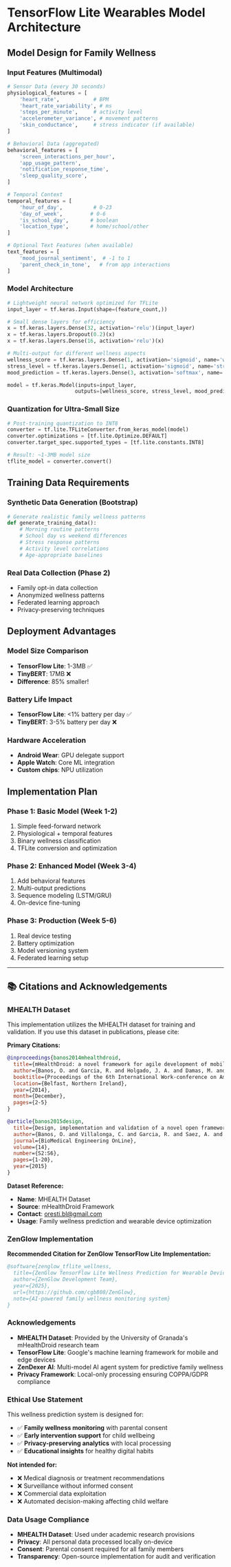 # TensorFlow Lite Wearables Model Architecture

## Model Design for Family Wellness

### Input Features (Multimodal)

```python
# Sensor Data (every 30 seconds)
physiological_features = [
    'heart_rate',           # BPM
    'heart_rate_variability', # ms
    'steps_per_minute',     # activity level
    'accelerometer_variance', # movement patterns
    'skin_conductance',     # stress indicator (if available)
]

# Behavioral Data (aggregated)
behavioral_features = [
    'screen_interactions_per_hour',
    'app_usage_pattern',
    'notification_response_time',
    'sleep_quality_score',
]

# Temporal Context
temporal_features = [
    'hour_of_day',          # 0-23
    'day_of_week',         # 0-6
    'is_school_day',       # boolean
    'location_type',       # home/school/other
]

# Optional Text Features (when available)
text_features = [
    'mood_journal_sentiment',  # -1 to 1
    'parent_check_in_tone',   # from app interactions
]
```

### Model Architecture

```python
# Lightweight neural network optimized for TFLite
input_layer = tf.keras.Input(shape=(feature_count,))

# Small dense layers for efficiency
x = tf.keras.layers.Dense(32, activation='relu')(input_layer)
x = tf.keras.layers.Dropout(0.2)(x)
x = tf.keras.layers.Dense(16, activation='relu')(x)

# Multi-output for different wellness aspects
wellness_score = tf.keras.layers.Dense(1, activation='sigmoid', name='wellness')(x)
stress_level = tf.keras.layers.Dense(1, activation='sigmoid', name='stress')(x)
mood_prediction = tf.keras.layers.Dense(3, activation='softmax', name='mood')(x)  # positive/neutral/negative

model = tf.keras.Model(inputs=input_layer,
                      outputs=[wellness_score, stress_level, mood_prediction])
```

### Quantization for Ultra-Small Size

```python
# Post-training quantization to INT8
converter = tf.lite.TFLiteConverter.from_keras_model(model)
converter.optimizations = [tf.lite.Optimize.DEFAULT]
converter.target_spec.supported_types = [tf.lite.constants.INT8]

# Result: ~1-3MB model size
tflite_model = converter.convert()
```

## Training Data Requirements

### Synthetic Data Generation (Bootstrap)

```python
# Generate realistic family wellness patterns
def generate_training_data():
    # Morning routine patterns
    # School day vs weekend differences
    # Stress response patterns
    # Activity level correlations
    # Age-appropriate baselines
```

### Real Data Collection (Phase 2)

- Family opt-in data collection
- Anonymized wellness patterns
- Federated learning approach
- Privacy-preserving techniques

## Deployment Advantages

### Model Size Comparison

- **TensorFlow Lite**: 1-3MB ✅
- **TinyBERT**: 17MB ❌
- **Difference**: 85% smaller!

### Battery Life Impact

- **TensorFlow Lite**: <1% battery per day ✅
- **TinyBERT**: 3-5% battery per day ❌

### Hardware Acceleration

- **Android Wear**: GPU delegate support
- **Apple Watch**: Core ML integration
- **Custom chips**: NPU utilization

## Implementation Plan

### Phase 1: Basic Model (Week 1-2)

1. Simple feed-forward network
2. Physiological + temporal features
3. Binary wellness classification
4. TFLite conversion and optimization

### Phase 2: Enhanced Model (Week 3-4)

1. Add behavioral features
2. Multi-output predictions
3. Sequence modeling (LSTM/GRU)
4. On-device fine-tuning

### Phase 3: Production (Week 5-6)

1. Real device testing
2. Battery optimization
3. Model versioning system
4. Federated learning setup

---

## 📚 Citations and Acknowledgements

### MHEALTH Dataset

This implementation utilizes the MHEALTH dataset for training and validation. If you use this dataset in publications, please cite:

**Primary Citations:**
```bibtex
@inproceedings{banos2014mhealthdroid,
  title={mHealthDroid: a novel framework for agile development of mobile health applications},
  author={Banos, O. and Garcia, R. and Holgado, J. A. and Damas, M. and Pomares, H. and Rojas, I. and Saez, A. and Villalonga, C.},
  booktitle={Proceedings of the 6th International Work-conference on Ambient Assisted Living an Active Ageing (IWAAL 2014)},
  location={Belfast, Northern Ireland},
  year={2014},
  month={December},
  pages={2-5}
}

@article{banos2015design,
  title={Design, implementation and validation of a novel open framework for agile development of mobile health applications},
  author={Banos, O. and Villalonga, C. and Garcia, R. and Saez, A. and Damas, M. and Holgado, J. A. and Lee, S. and Pomares, H. and Rojas, I.},
  journal={BioMedical Engineering OnLine},
  volume={14},
  number={S2:S6},
  pages={1-20},
  year={2015}
}
```

**Dataset Reference:**
- **Name**: MHEALTH Dataset
- **Source**: mHealthDroid Framework
- **Contact**: oresti.bl@gmail.com
- **Usage**: Family wellness prediction and wearable device optimization

### ZenGlow Implementation

**Recommended Citation for ZenGlow TensorFlow Lite Implementation:**
```bibtex
@software{zenglow_tflite_wellness,
  title={ZenGlow TensorFlow Lite Wellness Prediction for Wearable Devices},
  author={ZenGlow Development Team},
  year={2025},
  url={https://github.com/cgb808/ZenGlow},
  note={AI-powered family wellness monitoring system}
}
```

### Acknowledgements

- **MHEALTH Dataset**: Provided by the University of Granada's mHealthDroid research team
- **TensorFlow Lite**: Google's machine learning framework for mobile and edge devices
- **ZenDexer AI**: Multi-model AI agent system for predictive family wellness
- **Privacy Framework**: Local-only processing ensuring COPPA/GDPR compliance

### Ethical Use Statement

This wellness prediction system is designed for:
- ✅ **Family wellness monitoring** with parental consent
- ✅ **Early intervention support** for child wellbeing
- ✅ **Privacy-preserving analytics** with local processing
- ✅ **Educational insights** for healthy digital habits

**Not intended for:**
- ❌ Medical diagnosis or treatment recommendations
- ❌ Surveillance without informed consent
- ❌ Commercial data exploitation
- ❌ Automated decision-making affecting child welfare

### Data Usage Compliance

- **MHEALTH Dataset**: Used under academic research provisions
- **Privacy**: All personal data processed locally on-device
- **Consent**: Parental consent required for all family members
- **Transparency**: Open-source implementation for audit and verification

